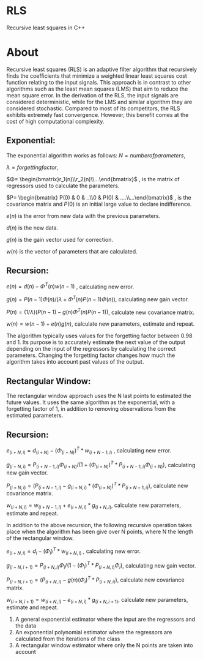 # RLS

Recursive least squares in C++

# About

Recursive least squares (RLS) is an adaptive filter algorithm that recursively finds the coefficients that minimize a weighted linear least squares cost function relating to the input signals. This approach is in contrast to other algorithms such as the least mean squares (LMS) that aim to reduce the mean square error. In the derivation of the RLS, the input signals are considered deterministic, while for the LMS and similar algorithm they are considered stochastic. Compared to most of its competitors, the RLS exhibits extremely fast convergence. However, this benefit comes at the cost of high computational complexity.

## Exponential:
The exponential algorithm works as follows:
$`N= number  of  parameters`$, 

$`λ= forgetting  factor`$, 

$`Φ= \begin{bmatrix}r_1(n)\\r_2(n)\\...\end{bmatrix}`$ , is the matrix of regressors used to calculate the parameters.

$`P= \begin{bmatrix} P(0) & 0 & ..\\0 & P(0) & ....\\...\end{bmatrix}`$ , is the covariance matrix and $`P(0)`$ is an initial large value to declare indifference.

$`e(n)`$ is the error from new data with the previous parameters.

$`d(n)`$ is the new data.

$`g(n)`$ is the gain vector used for correction.

$`w(n)`$ is the vector of parameters that are calculated.

## Recursion:

$`e(n) = d(n) - Φ^T(n)w(n-1)`$ , calculating new error.

$`g(n) = P(n-1)Φ(n) / ( λ + Φ^T(n)P(n-1)Φ(n) )`$, calculating new gain vector.

$`P(n) = (1/λ)(P(n-1) -g(n)Φ^T(n)P(n-1))`$, calculate new covariance matrix.

$`w(n) = w(n-1) + e(n)g(n)`$, calculate new parameters, estimate and repeat.

The algorithm typically uses values for the forgetting factor between 0.98 and 1. Its 
purpose is to accurately estimate the next value of the output depending on the input
of the regressors by calculating the correct parameters. Changing the forgetting factor
changes how much the algorithm takes into account past values of the output.

## Rectangular Window:

The rectangular window approach uses the N last points to estimated the future values.
It uses the same algorithm as the exponential, with a forgetting factor of 1, in addition to removing 
observations from the estimated parameters.

## Recursion:

$`e_(i+N,i) = d_(i+N) - (Φ_(i+N))^T*w_(i+N-1,i)`$ , calculating new error.

$`g_(i+N,i) = P_(i+N-1,i)Φ_(i+N) / ( 1 + (Φ_(i+N))^T*P_(i+N-1,i)Φ_(i+N) )`$, calculating new gain vector.

$`P_(i+N,i) = (P_(i+N-1,i) - g_(i+N,i)*(Φ_(i+N))^T*P_(i+N-1,i))`$, calculate new covariance matrix.

$`w_(i+N,i) = w_(i+N-1,i) + e_(i+N,i)*g_(i+N,i)`$, calculate new parameters, estimate and repeat.


In addition to the above recursion, the following recursive operation takes place when the algorithm
has been give over N points, where N the length of the rectangular window.

$`e_(i+N,i) = d_i - (Φ_i)^T*w_(i+N,i)`$ , calculating new error.

$`g_(i+N,i+1) = P_(i+N,i)Φ_i / ( 1 - (Φ_i)^T*P_(i+N,i)Φ_i )`$, calculating new gain vector.

$`P_(i+N,i+1) = (P_(i+N,i) - g(n)(Φ_i)^T*P_(i+N,i))`$, calculate new covariance matrix.

$`w_(i+N,i+1) = w_(i+N,i) - e_(i+N,i)*g_(i+N,i+1) `$, calculate new parameters, estimate and repeat.


1) A general exponential estimator where the input are the regressors and the data
2) An exponential polynomial estimator where the regressors are calculated from the iterations 
of the class
3) A rectangular window estimator where only the N points are taken into account



